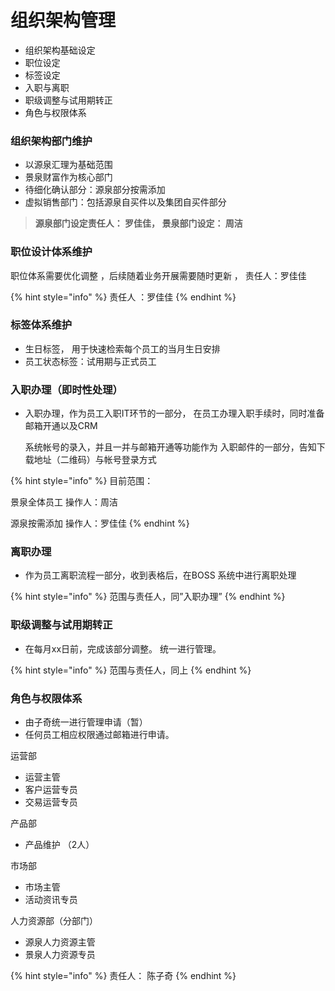 # 组织架构管理



* 组织架构基础设定
* 职位设定
* 标签设定
* 入职与离职
* 职级调整与试用期转正
* 角色与权限体系



### 组织架构部门维护

* 以源泉汇理为基础范围
* 景泉财富作为核心部门
* 待细化确认部分：源泉部分按需添加
* 虚拟销售部门：包括源泉自买件以及集团自买件部分

> **源泉部门设定责任人： 罗佳佳， 景泉部门设定： 周洁**

### 职位设计体系维护

职位体系需要优化调整 ，后续随着业务开展需要随时更新 ， 责任人：罗佳佳

{% hint style="info" %}
责任人 ：罗佳佳
{% endhint %}

### 标签体系维护

* 生日标签， 用于快速检索每个员工的当月生日安排
* 员工状态标签：试用期与正式员工



### 入职办理（即时性处理）

* 入职办理，作为员工入职IT环节的一部分， 在员工办理入职手续时，同时准备邮箱开通以及CRM

  系统帐号的录入，并且一并与邮箱开通等功能作为 入职邮件的一部分，告知下载地址（二维码）与帐号登录方式

{% hint style="info" %}
目前范围：

景泉全体员工 操作人：周洁

源泉按需添加 操作人：罗佳佳
{% endhint %}

### 离职办理

* 作为员工离职流程一部分，收到表格后，在BOSS 系统中进行离职处理

{% hint style="info" %}
范围与责任人，同”入职办理”
{% endhint %}

### 职级调整与试用期转正

* 在每月xx日前，完成该部分调整。 统一进行管理。

{% hint style="info" %}
范围与责任人，同上
{% endhint %}

### 角色与权限体系

* 由子奇统一进行管理申请（暂）
* 任何员工相应权限通过邮箱进行申请。

运营部

* 运营主管
* 客户运营专员
* 交易运营专员

产品部

* 产品维护 （2人）

市场部

* 市场主管
* 活动资讯专员

人力资源部（分部门）

* 源泉人力资源主管
* 景泉人力资源专员

{% hint style="info" %}
责任人： 陈子奇
{% endhint %}

